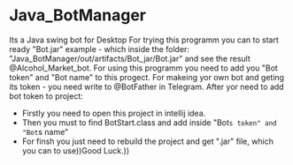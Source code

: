 # Java_BotManager
Its a Java swing bot for Desktop
For trying this programm you can to start ready "Bot.jar" example - which inside the folder:
"Java_BotManager/out/artifacts/Bot_jar/Bot.jar" and see the result @Alcohol_Market_bot.
For using this programm you need to add you "Bot token" and "Bot name" to this progect.
For makeing yor own bot and geting its token - you need write to @BotFather in Telegram.
After yor need to add bot token to project:
  - Firstly you need to open this project in intellij idea.
  - Then you must to find BotStart.class and add inside "Bot`s token" and "Bot`s name"
  - For finsh you just need to rebuild the project and get ".jar" file, which you can to use))Good Luck.))

